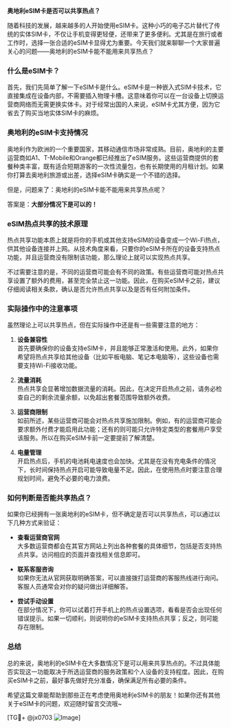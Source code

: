 **奥地利eSIM卡是否可以共享热点？**

随着科技的发展，越来越多的人开始使用eSIM卡。这种小巧的电子芯片替代了传统的实体SIM卡，不仅让手机变得更轻便，还带来了更多便利。尤其是在旅行或者工作时，选择一张合适的eSIM卡显得尤为重要。今天我们就来聊聊一个大家普遍关心的问题——奥地利的eSIM卡能不能用来共享热点？

### 什么是eSIM卡？
首先，我们先简单了解一下eSIM卡是什么。eSIM卡是一种嵌入式SIM卡技术，它直接集成在设备内部，不需要插入物理卡槽。这意味着你可以在一台设备上切换运营商网络而无需更换实体卡。对于经常出国的人来说，eSIM卡尤其方便，因为它省去了购买当地实体SIM卡的麻烦。

### 奥地利的eSIM卡支持情况
奥地利作为欧洲的一个重要国家，其移动通信市场非常成熟。目前，奥地利的主要运营商如A1、T-Mobile和Orange都已经推出了eSIM服务。这些运营商提供的套餐种类丰富，既有适合短期游客的一次性流量包，也有长期使用的月租计划。如果你打算去奥地利旅游或出差，选择eSIM卡确实是一个不错的选择。

但是，问题来了：奥地利的eSIM卡能不能用来共享热点呢？

答案是：**大部分情况下是可以的！**

### eSIM热点共享的技术原理
热点共享功能本质上就是将你的手机或其他支持eSIM的设备变成一个Wi-Fi热点，供其他设备连接并上网。从技术角度来看，只要你的eSIM卡所在的设备支持热点功能，并且运营商没有限制该功能，那么理论上就可以实现热点共享。

不过需要注意的是，不同的运营商可能会有不同的政策。有些运营商可能对热点共享设置了额外的费用，甚至完全禁止这一功能。因此，在购买eSIM卡之前，建议仔细阅读相关条款，确认是否允许热点共享以及是否有任何附加条件。

### 实际操作中的注意事项
虽然理论上可以共享热点，但在实际操作中还是有一些需要注意的地方：

1. **设备兼容性**  
   首先要确保你的设备支持eSIM卡，并且能够正常激活和使用。此外，如果你希望将热点共享给其他设备（比如平板电脑、笔记本电脑等），这些设备也需要支持Wi-Fi接收功能。

2. **流量消耗**  
   热点共享会显著增加数据流量的消耗。因此，在决定开启热点之前，请务必检查自己的剩余流量余额，以免超出套餐范围导致额外收费。

3. **运营商限制**  
   如前所述，某些运营商可能会对热点共享施加限制。例如，有的运营商可能会要求额外付费才能启用此功能；还有的则可能只允许特定类型的套餐用户享受该服务。所以在购买eSIM卡前一定要提前了解清楚。

4. **电量管理**  
   开启热点后，手机的电池耗电速度也会加快。尤其是在没有充电条件的情况下，长时间保持热点开启可能导致电量不足。因此，在使用热点时要注意合理规划时间，避免不必要的电力浪费。

### 如何判断是否能共享热点？
如果你已经拥有一张奥地利的eSIM卡，但不确定是否可以共享热点，可以通过以下几种方式来验证：

- **查看运营商官网**  
  大多数运营商都会在其官方网站上列出各种套餐的具体细节，包括是否支持热点共享。访问相应的页面并查找相关信息即可。

- **联系客服咨询**  
  如果你无法从官网获取明确答案，可以直接拨打运营商的客服热线进行询问。客服人员通常会对你的疑问做出详细解答。

- **尝试手动设置**  
  在部分情况下，你可以试着打开手机上的热点设置选项，看看是否会出现任何错误提示。如果一切顺利，则说明你的eSIM卡支持热点共享；反之，则可能存在限制。

### 总结
总的来说，奥地利的eSIM卡在大多数情况下是可以用来共享热点的。不过具体能否实现这一功能取决于所选运营商的服务政策和个人设备的支持程度。因此，在购买eSIM卡之前，最好事先做好充分准备，确保满足所有必要的条件。

希望这篇文章能帮助到那些正在考虑使用奥地利eSIM卡的朋友！如果你还有其他关于eSIM卡的问题，欢迎随时留言交流哦~

[TG💪+ @jx0703 ![Image](https://github.com/user-attachments/assets/dbca1d08-cadb-493c-b0ec-ad6f7a83f270)]